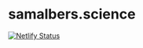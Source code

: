 
# samalbers.science

[![Netlify Status](https://api.netlify.com/api/v1/badges/6d1f9a88-8d66-44e6-9a1d-2cbf73912f71/deploy-status)](https://app.netlify.com/sites/brave-torvalds-2abcce/deploys)


